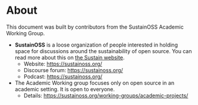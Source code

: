 # About

This document was built by contributors from the SustainOSS Academic Working Group.

- **SustainOSS** is a loose organization of people interested in holding space for discussions around the sustainability of open source. You can read more about this on [the Sustain website](https://sustainoss.org/).
  - Website: https://sustainoss.org/
  - Discourse forum: https://sustainoss.org/
  - Podcast: https://sustainoss.org/
- The Academic Working group focuses only on open source in an academic setting. It is open to everyone.
  - Details: https://sustainoss.org/working-groups/academic-projects/


